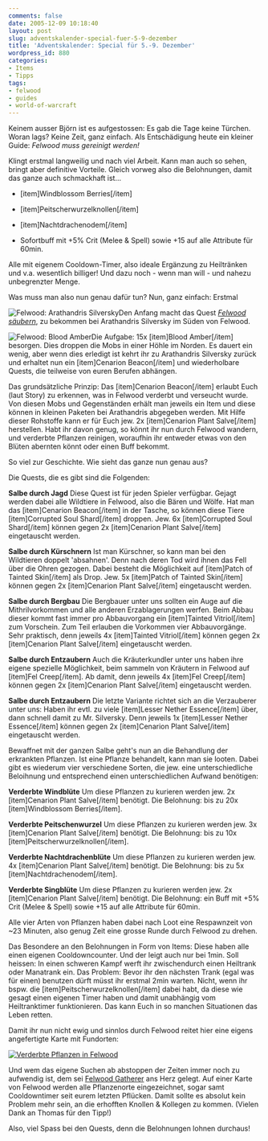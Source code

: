 ```yaml
---
comments: false
date: 2005-12-09 10:18:40
layout: post
slug: adventskalender-special-fuer-5-9-dezember
title: 'Adventskalender: Special für 5.-9. Dezember'
wordpress_id: 880
categories:
- Items
- Tipps
tags:
- felwood
- guides
- world-of-warcraft
---
```


Keinem ausser Björn ist es aufgestossen: Es gab die Tage keine Türchen. Woran lags? Keine Zeit, ganz einfach. Als Entschädigung heute ein kleiner Guide: _Felwood muss gereinigt werden!_

Klingt erstmal langweilig und nach viel Arbeit. Kann man auch so sehen, bringt aber definitive Vorteile. Gleich vorweg also die Belohnungen, damit das ganze auch schmackhaft ist...





  * [item]Windblossom Berries[/item]


  * [item]Peitscherwurzelknollen[/item]


  * [item]Nachtdrachenodem[/item]


  * Sofortbuff mit +5% Crit (Melee & Spell) sowie +15 auf alle Attribute für 60min.



Alle mit eigenem Cooldown-Timer, also ideale Ergänzung zu Heiltränken und v.a. wesentlich billiger! Und dazu noch - wenn man will - und nahezu unbegrenzter Menge.

Was muss man also nun genau dafür tun? Nun, ganz einfach: Erstmal 

![Felwood: Arathandris Silversky](http://www.gamersliving.com/wowblog/upload/felwood_ArathandrisSilversky.jpg)Den Anfang macht das Quest _[Felwood säubern](http://www.thottbot.com/index.cgi?qu=4101)_, zu bekommen bei Arathandris Silversky im Süden von Felwood.  


![Felwood: Blood Amber](http://www.gamersliving.com/wowblog/upload/felwood_BloodAmber.jpg)Die Aufgabe: 15x [item]Blood Amber[/item] besorgen. Dies droppen die Mobs in einer Höhle im Norden. Es dauert ein wenig, aber wenn dies erledigt ist kehrt ihr zu Arathandris Silversky zurück und erhaltet nun ein [item]Cenarion Beacon[/item] und wiederholbare Quests, die teilweise von euren Berufen abhängen.  


Das grundsätzliche Prinzip: Das [item]Cenarion Beacon[/item] erlaubt Euch (laut Story) zu erkennen, was in Felwood verderbt und verseucht wurde. Von diesen Mobs und Gegenständen erhält man jeweils ein Item und diese können in kleinen Paketen bei Arathandris abgegeben werden. Mit Hilfe dieser Rohstoffe kann er für Euch jew. 2x [item]Cenarion Plant Salve[/item] herstellen. Habt ihr davon genug, so könnt ihr nun durch Felwood wandern, und verderbte Pflanzen reinigen, woraufhin ihr entweder etwas von den Blüten abernten könnt oder einen Buff bekommt.

So viel zur Geschichte. Wie sieht das ganze nun genau aus?

Die Quests, die es gibt sind die Folgenden:

**Salbe durch Jagd**
Diese Quest ist für jeden Spieler verfügbar. Gejagt werden dabei alle Wildtiere in Felwood, also die Bären und Wölfe. Hat man das [item]Cenarion Beacon[/item] in der Tasche, so können diese Tiere [item]Corrupted Soul Shard[/item] droppen. Jew. 6x [item]Corrupted Soul Shard[/item] können gegen 2x [item]Cenarion Plant Salve[/item] eingetauscht werden.

**Salbe durch Kürschnern**
Ist man Kürschner, so kann man bei den Wildtieren doppelt 'absahnen'. Denn nach deren Tod wird ihnen das Fell über die Ohren gezogen. Dabei besteht die Möglichkeit auf [item]Patch of Tainted Skin[/item] als Drop. Jew. 5x [item]Patch of Tainted Skin[/item] können gegen 2x [item]Cenarion Plant Salve[/item] eingetauscht werden.

**Salbe durch Bergbau**
Die Bergbauer unter uns sollten ein Auge auf die Mithrilvorkommen und alle anderen Erzablagerungen werfen. Beim Abbau dieser kommt fast immer pro Abbauvorgang ein [item]Tainted Vitriol[/item] zum Vorschein. Zum Teil erlauben die Vorkommen vier Abbauvorgänge. Sehr praktisch, denn jeweils 4x [item]Tainted Vitriol[/item] können gegen 2x [item]Cenarion Plant Salve[/item] eingetauscht werden.

**Salbe durch Entzaubern**
Auch die Kräuterkundler unter uns haben ihre eigene spezielle Möglichkeit, beim sammeln von Kräutern in Felwood auf [item]Fel Creep[/item]. Ab damit, denn jeweils 4x [item]Fel Creep[/item]  können gegen 2x [item]Cenarion Plant Salve[/item] eingetauscht werden.

**Salbe durch Entzaubern**
Die letzte Variante richtet sich an die Verzauberer unter uns: Haben ihr evtl. zu viele [item]Lesser Nether Essence[/item] über, dann schnell damit zu Mr. Silversky. Denn jeweils 1x [item]Lesser Nether Essence[/item]  können gegen 2x [item]Cenarion Plant Salve[/item] eingetauscht werden.

Bewaffnet mit der ganzen Salbe geht's nun an die Behandlung der erkrankten Pflanzen. Ist eine Pflanze behandelt, kann man sie looten. Dabei gibt es wiederum vier verschiedene Sorten, die jew. eine unterschiedliche Beloihnung und entsprechend einen unterschiedlichen Aufwand benötigen:

**Verderbte Windblüte**
Um diese Pflanzen zu kurieren werden jew. 2x [item]Cenarion Plant Salve[/item] benötigt. Die Belohnung: bis zu 20x [item]Windblossom Berries[/item].

**Verderbte Peitschenwurzel**
Um diese Pflanzen zu kurieren werden jew. 3x [item]Cenarion Plant Salve[/item] benötigt. Die Belohnung: bis zu 10x [item]Peitscherwurzelknollen[/item].

**Verderbte Nachtdrachenblüte**
Um diese Pflanzen zu kurieren werden jew. 4x [item]Cenarion Plant Salve[/item] benötigt. Die Belohnung: bis zu 5x [item]Nachtdrachenodem[/item].

**Verderbte Singblüte**
Um diese Pflanzen zu kurieren werden jew. 2x [item]Cenarion Plant Salve[/item] benötigt. Die Belohnung: ein Buff mit +5% Crit (Melee & Spell) sowie +15 auf alle Attribute für 60min. 

Alle vier Arten von Pflanzen haben dabei nach Loot eine Respawnzeit von ~23 Minuten, also genug Zeit eine grosse Runde durch Felwood zu drehen.

Das Besondere an den Belohnungen in Form von Items: Diese haben alle einen eigenen Cooldowncounter. Und der leigt auch nur bei 1min. Soll heissen: In einen schweren Kampf werft ihr zwischendurch einen Heiltrank oder Manatrank ein. Das Problem: Bevor ihr den nächsten Trank (egal was für einen) benutzen dürft müsst ihr erstmal 2min warten. Nicht, wenn ihr bspw. die [item]Peitscherwurzelknollen[/item] dabei habt, da diese wie gesagt einen eigenen Timer haben und damit unabhängig vom Heiltranktimer funktionieren. Das kann Euch in so manchen Situationen das Leben retten.

Damit ihr nun nicht ewig und sinnlos durch Felwood reitet hier eine eigens angefertigte Karte mit Fundorten:

[![Verderbte Pflanzen in Felwood](http://static.flickr.com/35/71442113_bd8d82e0ce_o.jpg)](http://www.flickr.com/photos/walsweer/71442113/)

Und wem das eigene Suchen ab abstoppen der Zeiten immer noch zu aufwendig ist, dem sei [Felwood Gatherer](http://www.curse-gaming.com/mod.php?addid=2446) ans Herz gelegt. Auf einer Karte von Felwood werden alle Pflanzenorte eingezeichnet, sogar samt Cooldowntimer seit eurem letzten Pflücken. Damit sollte es absolut kein Problem mehr sein, an die erhofften Knollen & Kollegen zu kommen. (Vielen Dank an Thomas für den Tipp!)

Also, viel Spass bei den Quests, denn die Belohnungen lohnen durchaus!
